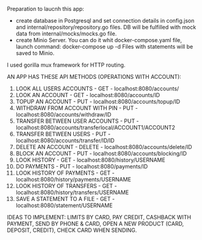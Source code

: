 Preparation to laucnh this app:
- create database in Postgresql and set connection details in config.json and internal/repository/repository.go files. DB will be fulfilled with mock data from internal/mocks/mocks.go file.
- create Minio Server. You can do it whit docker-compose.yaml file, launch command:
docker-compose up -d
Files with statements will be saved to Minio.

I used gorilla mux framework for HTTP routing.

AN APP HAS THESE API METHODS (OPERATIONS WITH ACCOUNT):
1) LOOK ALL USERS ACCOUNTS - GET - localhost:8080/accounts/
2) LOOK AN ACCOUNT - GET - localhost:8080/accounts/ID
3) TOPUP AN ACCOUNT - PUT - localhost:8080/accounts/topup/ID
4) WITHDRAW FROM ACCOUNT WITH PIN - PUT - localhost:8080/accounts/withdraw/ID
5) TRANSFER BETWEEN USER ACCOUNTS - PUT - localhost:8080/accounts/transferlocal/ACCOUNT1/ACCOUNT2
6) TRANSFER BETWEEN USERS - PUT - localhost:8080/accounts/transfer/ID/ID
7) DELETE AN ACCOUNT - DELETE -  localhost:8080/accounts/delete/ID
8) BLOCK AN ACCOUNT - PUT - localhost:8080/accounts/blocking/ID
9) LOOK HISTORY - GET - localhost:8080/history/USERNAME
10) DO PAYMENTS - PUT - localhost:8080/payments/ID
11) LOOK HISTORY OF PAYMENTS - GET - localhost:8080/history/payments/USERNAME
12) LOOK HISTORY OF TRANSFERS - GET - localhost:8080/history/transfers/USERNAME
13) SAVE A STATEMENT TO A FILE - GET - localhost:8080/statement/USERNAME

IDEAS TO IMPLEMENT: LIMITS BY CARD, PAY CREDIT, CASHBACK WITH PAYMENT, SEND BY PHONE & CARD, OPEN A NEW PRODUCT (CARD, DEPOSIT, CREDIT), CHECK CARD WHEN SENDING.